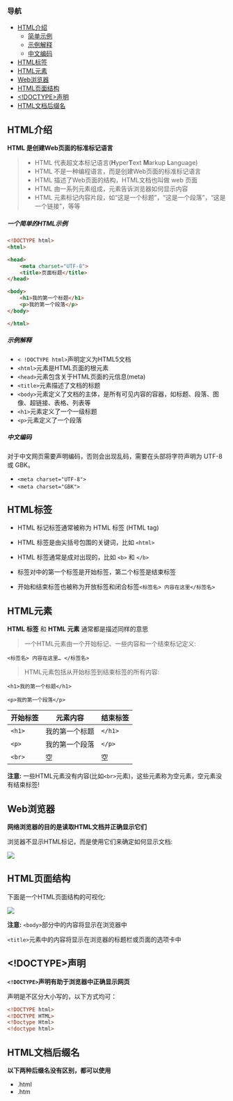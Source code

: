 ### 导航
- [HTML介绍](#HTML介绍)
	- [简单示例](一个简单的HTML示例)
	- [示例解释](#示例解释)
	- [中文编码](#中文编码)
- [HTML标签](#HTML标签)
- [HTML元素](#HTML元素)
- [Web浏览器](#Web浏览器)
- [HTML页面结构](#HTML页面结构)
- [<!DOCTYPE>声明](#<!DOCTYPE>声明)
- [HTML文档后缀名](#HTML文档后缀名)

## HTML介绍
**HTML 是创建Web页面的标准标记语言**
> - HTML 代表超文本标记语言(**H**yper**T**ext **M**arkup **L**anguage)
> - HTML 不是一种编程语言，而是创建Web页面的标准标记语言
> - HTML 描述了Web页面的结构，HTML文档也叫做 web 页面
> - HTML 由一系列元素组成，元素告诉浏览器如何显示内容
> - HTML 元素标记内容片段，如“这是一个标题”，“这是一个段落”，“这是一个链接”，等等

##### 一个简单的HTML示例
```html
<!DOCTYPE html>
<html>

<head>
	<meta charset="UTF-8">
	<title>页面标题</title>
</head>

<body>
	<h1>我的第一个标题</h1>
	<p>我的第一个段落</p>
</body>

</html>
```
##### 示例解释
- `< !DOCTYPE html>`声明定义为HTML5文档
- `<html>`元素是HTML页面的根元素
- `<head>`元素包含关于HTML页面的元信息(meta)
- `<title>`元素描述了文档的标题
- `<body>`元素定义了文档的主体，是所有可见内容的容器，如标题、段落、图像、超链接、表格、列表等
- `<h1>`元素定义了一个一级标题
- `<p>`元素定义了一个段落

##### 中文编码
对于中文网页需要声明编码，否则会出现乱码，需要在头部将字符声明为 UTF-8 或 GBK。
- `<meta charset="UTF-8">`
- `<meta charset="GBK">`

## HTML标签
- HTML 标记标签通常被称为 HTML 标签 (HTML tag)

- HTML 标签是由尖括号包围的关键词，比如 `<html>`

- HTML 标签通常是成对出现的，比如 `<b>` 和 `</b>`

- 标签对中的第一个标签是开始标签，第二个标签是结束标签

- 开始和结束标签也被称为开放标签和闭合标签`<标签名> 内容在这里</标签名>`

## HTML元素
**HTML 标签** 和 **HTML 元素** 通常都是描述同样的意思

> 一个HTML元素由一个开始标记、一些内容和一个结束标记定义:

`<标签名> 内容在这里… </标签名>`

> HTML元素包括从开始标签到结束标签的所有内容:

`<h1>我的第一个标题</h1>`

`<p>我的第一个段落</p>`

| 开始标签 | 元素内容 | 结束标签 |
| ------------ | ------------ | ------------ |
| `<h1>` |  我的第一个标题 | `</h1>` |
| `<p>` |  我的第一个段落 | `</p>` |
| `<br>` | 空 | 空 |

**注意:**
一些HTML元素没有内容(比如`<br>`元素)，这些元素称为空元素，空元素没有结束标签!

## Web浏览器
**网络浏览器的目的是读取HTML文档并正确显示它们**

浏览器不显示HTML标记，而是使用它们来确定如何显示文档:

![](https://raw.githubusercontent.com/oovy/html-tutorial/main/gallery/docs/tutorial/introduction/image1.jpg)

## HTML页面结构
下面是一个HTML页面结构的可视化:

![](https://raw.githubusercontent.com/oovy/html-tutorial/main/gallery/docs/tutorial/introduction/image2.jpg)

**注意:**
`<body>`部分中的内容将显示在浏览器中

`<title>`元素中的内容将显示在浏览器的标题栏或页面的选项卡中

## <!DOCTYPE>声明
**`<!DOCTYPE>`声明有助于浏览器中正确显示网页**

声明是不区分大小写的，以下方式均可：

```html
<!DOCTYPE html>
<!DOCTYPE HTML>
<!Doctype Html>
<!doctype html>
```

## HTML文档后缀名
**以下两种后缀名没有区别，都可以使用**

- .html
- .htm
